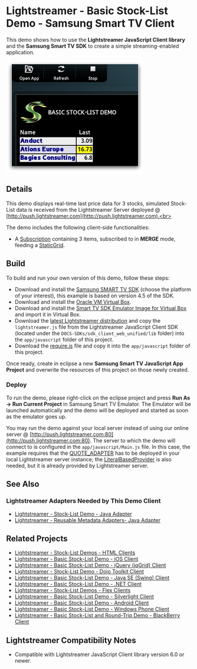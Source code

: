 # Lightstreamer - Basic Stock-List Demo - Samsung Smart TV Client

<!-- START DESCRIPTION lightstreamer-example-stocklist-client-smarttv -->

This demo shows how to use the <b>Lightstreamer JavaScript Client library</b> and the <b>Samsung Smart TV SDK</b> to create a simple streaming-enabled application.

![Screenshot](SSmartTV.png)<br>

## Details

This demo displays real-time last price data for 3 stocks, simulated Stock-List data is received from the Lightstreamer Server deployed @ [http://push.lightstreamer.com](http://push.lightstreamer.com).<br>

The demo includes the following client-side functionalities:
* A [Subscription](http://www.lightstreamer.com/docs/client_javascript_uni_api/Subscription.html) containing 3 items, subscribed to in <b>MERGE</b> mode, feeding a [StaticGrid](http://www.lightstreamer.com/docs/client_javascript_uni_api/StaticGrid.html).

<!-- END DESCRIPTION lightstreamer-example-stocklist-client-smarttv -->

## Build

To build and run your own version of this demo, follow these steps:

* Download and install the [Samsung SMART TV SDK](https://www.samsungdforum.com/Devtools/SdkDownload) (choose the platform of your interest), this example is based on version 4.5 of the SDK.
* Download and install the [Oracle VM Virtual Box](http://www.virtualbox.org/).
* Download and install the [Smart TV SDK Emulator Image for Virtual Box](https://www.samsungdforum.com/Devtools/SdkDownload) and import it in Virtual Box.
* Download the [latest Lightstreamer distribution](http://www.lightstreamer.com/download) and copy the `lightstreamer.js` file from the Lightstreamer JavaScript Client SDK (located under the `DOCS-SDKs/sdk_client_web_unified/lib` folder) into the `app/javascript` folder of this project.
* Download the [require.js](http://requirejs.org/) file and copy it into the `app/javascript` folder of this project.

Once ready, create in eclipse a new <b>Samsung Smart TV JavaScript App Project</b> and overwrite the resources of this project on those newly created.

### Deploy

To run the demo, please right-click on the eclipse project and press <b>Run As -> Run Current Project</b> in Samsung Smart TV Emulator. The Emulator will be launched automatically and the demo will be deployed and started as soon as the emulator goes up.<br>

You may run the demo against your local server instead of using our online server @ [http://push.lightstreamer.com:80](http://push.lightstreamer.com:80). The server to which the demo will connect to is configured in the `app/javascript/Main.js` file.
In this case, the example requires that the [QUOTE_ADAPTER](https://github.com/Lightstreamer/Lightstreamer-example-Stocklist-adapter-java) has to be deployed in your local Lightstreamer server instance;
the [LiteralBasedProvider](https://github.com/Lightstreamer/Lightstreamer-example-ReusableMetadata-adapter-java) is also needed, but it is already provided by Lightstreamer server.

## See Also

### Lightstreamer Adapters Needed by This Demo Client

<!-- START RELATED_ENTRIES -->
* [Lightstreamer - Stock-List Demo - Java Adapter](https://github.com/Lightstreamer/Lightstreamer-example-Stocklist-adapter-java)
* [Lightstreamer - Reusable Metadata Adapters- Java Adapter](https://github.com/Lightstreamer/Lightstreamer-example-ReusableMetadata-adapter-java)

<!-- END RELATED_ENTRIES -->

## Related Projects

* [Lightstreamer - Stock-List Demos - HTML Clients](https://github.com/Lightstreamer/Lightstreamer-example-Stocklist-client-javascript)
* [Lightstreamer - Basic Stock-List Demo - iOS Client](https://github.com/Lightstreamer/Lightstreamer-example-StockList-client-ios)
* [Lightstreamer - Basic Stock-List Demo - jQuery (jqGrid) Client](https://github.com/Lightstreamer/Lightstreamer-example-StockList-client-jquery)
* [Lightstreamer - Stock-List Demo - Dojo Toolkit Client](https://github.com/Lightstreamer/Lightstreamer-example-StockList-client-dojo)
* [Lightstreamer - Basic Stock-List Demo - Java SE (Swing) Client](https://github.com/Lightstreamer/Lightstreamer-example-StockList-client-java)
* [Lightstreamer - Basic Stock-List Demo - .NET Client](https://github.com/Lightstreamer/Lightstreamer-example-StockList-client-dotnet)
* [Lightstreamer - Stock-List Demos - Flex Clients](https://github.com/Lightstreamer/Lightstreamer-example-StockList-client-flex)
* [Lightstreamer - Basic Stock-List Demo - Silverlight Client](https://github.com/Lightstreamer/Lightstreamer-example-StockList-client-silverlight)
* [Lightstreamer - Basic Stock-List Demo - Android Client](https://github.com/Lightstreamer/Lightstreamer-example-StockList-client-android)
* [Lightstreamer - Basic Stock-List Demo - Windows Phone Client](https://github.com/Lightstreamer/Lightstreamer-example-StockList-client-winphone)
* [Lightstreamer - Basic Stock-List and Round-Trip Demo - BlackBerry Client](https://github.com/Lightstreamer/Lightstreamer-example-StockList-client-blackberry)

## Lightstreamer Compatibility Notes

* Compatible with Lightstreamer JavaScript Client library version 6.0 or newer.

